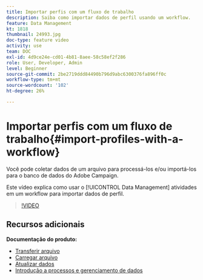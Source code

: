 ```yaml
---
title: Importar perfis com um fluxo de trabalho
description: Saiba como importar dados de perfil usando um workflow.
feature: Data Management
kt: 1818
thumbnail: 24993.jpg
doc-type: feature video
activity: use
team: DOC
exl-id: 4d9ce24e-cd01-4b81-8aee-58c58ef2f286
role: User, Developer, Admin
level: Beginner
source-git-commit: 2be2719ddd84490b796d9abc6300376fa896ff0c
workflow-type: tm+mt
source-wordcount: '102'
ht-degree: 26%

---
```


# Importar perfis com um fluxo de trabalho{#import-profiles-with-a-workflow}

Você pode coletar dados de um arquivo para processá-los e/ou importá-los para o banco de dados do Adobe Campaign.

Este vídeo explica como usar o [!UICONTROL Data Management] atividades em um workflow para importar dados de perfil.

>[!VIDEO](https://video.tv.adobe.com/v/24993?quality=12)

## Recursos adicionais

**Documentação do produto:**
* [Transferir arquivo](https://experienceleague.adobe.com/docs/campaign-standard/using/managing-processes-and-data/data-management-activities/transfer-file.html)
* [Carregar arquivo](https://experienceleague.adobe.com/docs/campaign-standard/using/managing-processes-and-data/data-management-activities/load-file.html)
* [Atualizar dados](https://experienceleague.adobe.com/docs/campaign-standard/using/managing-processes-and-data/data-management-activities/update-data.html)
* [Introdução a processos e gerenciamento de dados](https://experienceleague.adobe.com/docs/campaign-standard/using/managing-processes-and-data/get-started-workflows.html)
